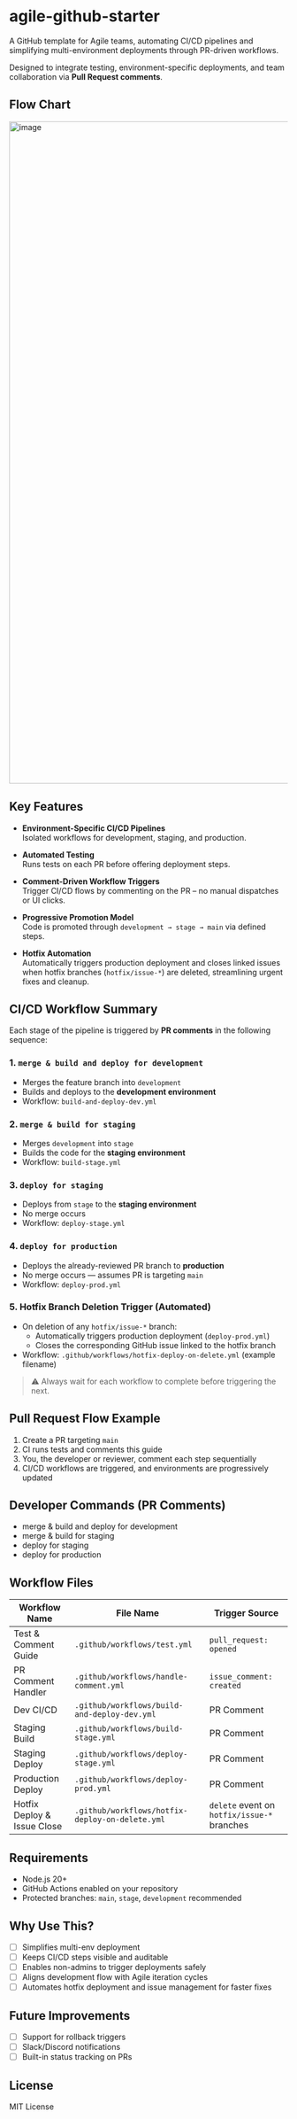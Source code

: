 # agile-github-starter

A GitHub template for Agile teams, automating CI/CD pipelines and simplifying multi-environment deployments through PR-driven workflows.

Designed to integrate testing, environment-specific deployments, and team collaboration via **Pull Request comments**.

## Flow Chart 
<img width="1470" height="1196" alt="image" src="https://github.com/user-attachments/assets/94748e44-4139-4033-9ddf-d35c6db7dc3c" />

## Key Features

- **Environment-Specific CI/CD Pipelines**  
  Isolated workflows for development, staging, and production.

- **Automated Testing**  
  Runs tests on each PR before offering deployment steps.

- **Comment-Driven Workflow Triggers**  
  Trigger CI/CD flows by commenting on the PR – no manual dispatches or UI clicks.

- **Progressive Promotion Model**  
  Code is promoted through `development → stage → main` via defined steps.

- **Hotfix Automation**  
  Automatically triggers production deployment and closes linked issues when hotfix branches (`hotfix/issue-*`) are deleted, streamlining urgent fixes and cleanup.

## CI/CD Workflow Summary

Each stage of the pipeline is triggered by **PR comments** in the following sequence:

### 1. `merge & build and deploy for development`
- Merges the feature branch into `development`
- Builds and deploys to the **development environment**
- Workflow: `build-and-deploy-dev.yml`

### 2. `merge & build for staging`
- Merges `development` into `stage`
- Builds the code for the **staging environment**
- Workflow: `build-stage.yml`

### 3. `deploy for staging`
- Deploys from `stage` to the **staging environment**
- No merge occurs
- Workflow: `deploy-stage.yml`

### 4. `deploy for production`
- Deploys the already-reviewed PR branch to **production**
- No merge occurs — assumes PR is targeting `main`
- Workflow: `deploy-prod.yml`

### 5. Hotfix Branch Deletion Trigger (Automated)
- On deletion of any `hotfix/issue-*` branch:
  - Automatically triggers production deployment (`deploy-prod.yml`)
  - Closes the corresponding GitHub issue linked to the hotfix branch
- Workflow: `.github/workflows/hotfix-deploy-on-delete.yml` (example filename)

> ⚠️ Always wait for each workflow to complete before triggering the next.

## Pull Request Flow Example

1. Create a PR targeting `main`
2. CI runs tests and comments this guide
3. You, the developer or reviewer, comment each step sequentially
4. CI/CD workflows are triggered, and environments are progressively updated

## Developer Commands (PR Comments)

- merge & build and deploy for development
- merge & build for staging
- deploy for staging
- deploy for production

## Workflow Files

| Workflow Name              | File Name                                      | Trigger Source           |
| -------------------------- | ---------------------------------------------- | ------------------------ |
| Test & Comment Guide       | `.github/workflows/test.yml`                   | `pull_request: opened`   |
| PR Comment Handler         | `.github/workflows/handle-comment.yml`         | `issue_comment: created` |
| Dev CI/CD                  | `.github/workflows/build-and-deploy-dev.yml`  | PR Comment               |
| Staging Build              | `.github/workflows/build-stage.yml`            | PR Comment               |
| Staging Deploy             | `.github/workflows/deploy-stage.yml`           | PR Comment               |
| Production Deploy          | `.github/workflows/deploy-prod.yml`            | PR Comment               |
| Hotfix Deploy & Issue Close| `.github/workflows/hotfix-deploy-on-delete.yml`| `delete` event on `hotfix/issue-*` branches |

## Requirements

* Node.js 20+
* GitHub Actions enabled on your repository
* Protected branches: `main`, `stage`, `development` recommended

## Why Use This?

* [ ] Simplifies multi-env deployment
* [ ] Keeps CI/CD steps visible and auditable
* [ ] Enables non-admins to trigger deployments safely
* [ ] Aligns development flow with Agile iteration cycles
* [ ] Automates hotfix deployment and issue management for faster fixes

## Future Improvements

* [ ] Support for rollback triggers
* [ ] Slack/Discord notifications
* [ ] Built-in status tracking on PRs

##  License

MIT License
